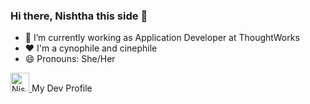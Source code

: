 ### Hi there, Nishtha this side 👋
- 🔭 I’m currently working as Application Developer at ThoughtWorks
- ❤️ I'm a cynophile and cinephile
- 😄 Pronouns: She/Her

<p>
  <a href="https://dev.to/nishthapaul">
    <img src="https://d2fltix0v2e0sb.cloudfront.net/dev-badge.svg" alt="Nishtha Paul's DEV Profile" height="30" width="30">
  </a>
  <span>My Dev Profile</span>
</p>

<!--
**nishthapaul/nishthapaul** is a ✨ _special_ ✨ repository because its `README.md` (this file) appears on your GitHub profile.

Here are some ideas to get you started:

- 🌱 I’m currently learning ...
- 👯 I’m looking to collaborate on ...
- 🤔 I’m looking for help with ...
- 💬 Ask me about ...
- 📫 How to reach me: ...
- ⚡ Fun fact: ...
-->
